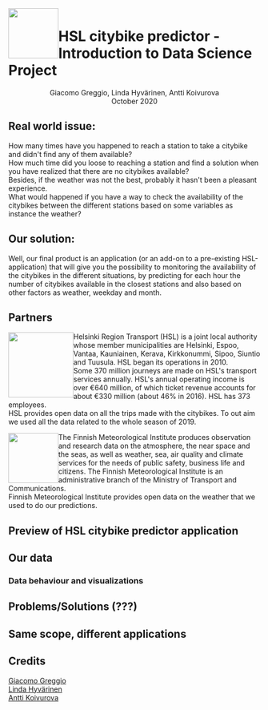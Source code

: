 <img style="float: left;" src="https://upload.wikimedia.org/wikipedia/en/thumb/8/84/University_of_Helsinki.svg/1200px-University_of_Helsinki.svg.png" width="100">

# HSL citybike predictor - Introduction to Data Science Project
<p align="center">Giacomo Greggio, Linda Hyvärinen, Antti Koivurova <br/>
  October 2020
</p>

## Real world issue:
How many times have you happened to reach a station to take a citybike and didn't find any of them available? <br/>
How much time did you loose to reaching a station and find a solution when you have realized that there are no citybikes available? <br/>
Besides, if the weather was not the best, probably it hasn't been a pleasant experience. <br/>
What would happened if you have a way to check the availability of the citybikes between the different stations based on some variables as instance the weather?

## Our solution:
Well, our final product is an application (or an add-on to a pre-existing HSL-application) that will give you the possibility to monitoring the availability of the citybikes in the different situations, by predicting for each hour the number of citybikes available in the closest stations and also based on other factors as weather, weekday and month.

## Partners
<img style="float: left;" src="https://www.hsl.fi/sites/all/themes/custom/hsl_tyyliopas/logo.png" width="130" />

Helsinki Region Transport (HSL) is a joint local authority whose member municipalities are Helsinki, Espoo, Vantaa, Kauniainen, Kerava, Kirkkonummi, Sipoo, Siuntio and Tuusula. HSL began its operations in 2010. <br/>
Some 370 million journeys are made on HSL's transport services annually. HSL's annual operating income is over €640 million, of which ticket revenue accounts for about €330 million (about 46% in 2016). HSL has 373 employees. <br/>
HSL provides open data on all the trips made with the citybikes. To out aim we used all the data related to the whole season of 2019.

<img style="float: left;" src="https://marine.copernicus.eu/wp-content/uploads/2019/02/il-logo-fmi-rgb-687x345px.png" width="100" />

The Finnish Meteorological Institute produces observation and research data on the atmosphere, the near space and the seas, as well as weather, sea, air quality and climate services for the needs of public safety, business life and citizens. The Finnish Meteorological Institute is an administrative branch of the Ministry of Transport and Communications. <br/>
Finnish Meteorological Institute provides open data on the weather that we used to do our predictions.

## Preview of HSL citybike predictor application

## Our data
### Data behaviour and visualizations

## Problems/Solutions (???)

## Same scope, different applications

## Credits
[Giacomo Greggio](https://github.com/giacomogreggio) <br/>
[Linda Hyvärinen](https://github.com/lindahyva) <br/>
[Antti Koivurova](https://github.com/akoivu)
